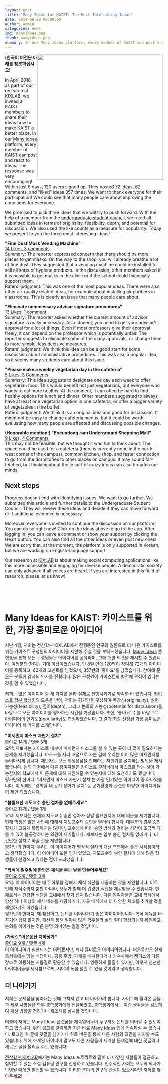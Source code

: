 ```yaml
---
layout: post
title: "Many Ideas for KAIST: The Most Interesting Ideas"
date: 2018-06-29 00:00:00
author: Admin
categories: news
img: manyideas.png
thumb: manyideas.png
summary: In our Many Ideas platform, every member of KAIST can post and react to ideas. In this article, we summarize the initial results.
---
```


<img src="/assets/img/projects/manyideas.png" width="400" style="float: right; ">

**(한국어 버전은 아래를 참조하십시오)**

In April 2018, as part of our research at KIXLAB, we invited all KAIST members to share their ideas how to make KAIST a better place. In our [Many Ideas](http://manyideas.org) platform, every member of KAIST can post and react to ideas. The response was very encouraging! Within just 8 days, 120 users signed up. They posted 72 ideas, 62 comments, and "liked" ideas 357 times. We want to thank everyone for their participation! We could see that many people care about improving the conditions for everyone.

We promised to pick three ideas that we will try to push forward. With the help of a member from the [undergraduate student council](https://student.kaist.ac.kr/board/recomm/), we rated all submitted ideas in terms of originality, feasibility, depth, and potential for discussion. We also used the like counts as a measure for popularity. Today we present to you the three most interesting ideas!

**"Fine Dust Mask Vending Machine"**<br>
[14 Likes, 3 comments](https://app.kaist.manyideas.org/issues/misemeonjimaseukeu-japangi)<br>
Summary: The reporter expressed concern that there should be more places to get masks. On the way to the shop, you will already breathe a lot of fine dust. They suggested that a vending machine could be installed to sell all sorts of hygiene products. In the discussion, other members asked if it is possible to get masks in the clinic or if the school could financially support them.<br>
Raters' judgment: This was one of the most popular ideas. There were also other air-quality related ideas, for example about installing air purifiers in classrooms. This is clearly an issue that many people care about.

**"Eliminate unnecessary advisor signature procedures"**<br>
[13 Likes, 1 comment](https://app.kaist.manyideas.org/issues/bulpilyohan-jidogyosu-seungin-jeolcareul-eobsaejus)<br>
Summary: The reporter asked whether the current amount of advisor signature is really necessary. As a student, you need to get your advisor's approval for a lot of things. Even if most professors give their approval freely, it can depend on the professor which is potentially unfair. The reporter suggests to eliminate some of the many approvals, or change them to more simple, less decisive measures.<br>
Raters' judgment: We think this idea can be a good start for some discussion about administrative procedures. This was also a popular idea, so it seems many students care about this issue.

**"Please make a weekly vegetarian day in the cafeteria"**<br>
[5 Likes, 3 Comments](https://app.kaist.manyideas.org/issues/hagsigdang-iljuile-hanbeon-caesigeul-juneun-naleul)<br>
Summary: This idea suggests to designate one day each week to offer vegetarian food. This would benefit not just vegetarians, but everyone who wants to eat more healthy. At the moment, it can often be hard to find healthy options for lunch and dinner. Other members suggested to always have at least one vegetarian option in one cafeteria, or offer a bigger variety of vegetables in the buffet.<br>
Raters' judgment: We think it is an original idea and good for discussion. It might not be easy to change cafeteria menus, but it could be worth evaluating how many people are affected and discussing possible changes.

**(Honorable mention:) "Eoeundong-san Underground Shopping Mall"**<br>
[9 Likes, 4 Comments](https://app.kaist.manyideas.org/issues/eoeundongsan-jihasangga-2)<br>
This may not be feasible, but we thought it was fun to think about. The space could be used for a cafeteria (there is currently none in the north-west corner of the campus), common kitchen, shop, and faster connection to go from the dormitories to other places on campus. It may sound far-fetched, but thinking about these sort of crazy ideas can also broaden our minds.

## Next steps

Progress doesn't end with identifying issues. We want to go further. We submitted this article and further details to the Undergraduate Student Council. They will review these ideas and decide if they can move forward or if additional evidence is necessary.

Moreover, everyone is invited to continue the discussion on our platform. You can do so right now! Click on the ideas above to go to the app. After logging in, you can leave a comment or show your support by clicking the Heart button. You can also find all the other ideas or even post new ones! We are sorry that, at the moment, the platform is only supported in Korean, but we are working on English-language support.

Our research at [KIXLAB](http://kixlab.org) is about making social computing applications like this more accessible and engaging for diverse people. A democratic society can only advance if all voices are heard. If you are interested in this field of research, please let us know!

<div style="height:50px"></div>

<h1 class="page-title"> Many Ideas for KAIST: 카이스트를 위한, 가장 흥미로운 아이디어</h1>

지난 4월, 저희는 전산학부 KIXLAB에서 진행중인 연구의 일환으로 더 나은 카이스트를 위한 카이스트 구성원의 아이디어를 제안해 주실 것을 부탁드렸습니다. [Many Ideas](https://manyideas.org/) 플랫폼을 통해 모든 구성원들은 아이디어를 공유하며, 그에 대한 의견을 제시할 수 있습니다. 여러분의 참여는 기대 이상이었습니다. 단 8일 만에 120명이 참여해 72개의 아이디어를 등록하고, 62개의 코멘트를 남겼으며, 357번의 '좋아요'를 남겼습니다. 참여해 준 모든 분들께 감사의 인사를 전합니다. 많은 구성원이 카이스트의 발전에  관심이 있다는 것을 알 수 있었습니다.

저희는 많은 아이디어 중 세 가지를 골라 실제로 진행시키기로 약속한 바 있습니다. [카이스트 학부 학생회](https://student.kaist.ac.kr/)의 도움을 받아, 저희는 평가단을 구성하여  독창성(originality), 실현가능성(feasibility), 깊이(depth), 그리고 논의의 가능성(potential for discussion)을 바탕으로 모든 아이디어를 평가하는 시간을 가졌습니다. 또한, '좋아요' 수를 바탕으로 아이디어의 인기도(popularity)도 측정하였습니다. 그 결과 최종 선정된 가장 흥미로운 아이디어 세 가지를 소개합니다. 

**"미세먼지 마스크 자판기 설치"**<br>
[좋아요 14개 / 댓글 3개](https://app.kaist.manyideas.org/issues/misemeonjimaseukeu-japangi)<br>
요약: 제보자는 카이스트 내부에 미세먼지 마스크를 살 수 있는 곳이 더 많이 필요하다는 문제를 제기했습니다. 마스크를 사러 매점으로 가는 길에 우리는 이미 많은 미세먼지를 들이마시게 됩니다. 제보자는 모든 위생용품을 판매하는 자판기를 설치하는 방안을 제시했습니다. 논의 과정에서 다른 참여자들은 카이스트 클리닉에서 마스크를 받는 것이 가능한지와 학교에서 이 문제에 대해 지원해줄 수 있는지에 대해 요청하기도 했습니다. <br>
평가단의 한마디: '미세먼지 마스크 자판기 설치'는 가장 인기있는 아이디어 중 하나였습니다. 이 외에도 '강의실 내 공기 정화기 설치' 등 공기환경과 관련한 다양한 아이디어들이 제안 되었습니다.

**"불필요한 지도교수 승인 절차를 없애주세요."**<br>
[좋아요 13개 / 댓글 1개](https://app.kaist.manyideas.org/issues/bulpilyohan-jidogyosu-seungin-jeolcareul-eobsaejus)<br>
요약: 제보자는 현재의 지도교수 승인 절차가 정말 필요한지에 대해 의문을 제기합니다. 현재 학생은 많은 사안에 대해서 지도교수의 승인을 받아야 합니다. 대부분의 경우 승인 절차가 그렇게 복잡하지는 않지만, 교수님에 따라 승인 방식과 걸리는 시간이 조금씩 다를 수 있어 불공정하다는 의견이 제기됩니다. 제보자는 일부 승인 절차를 없애거나, 더 간단한 절차로 바꿀 것을 제안합니다. <br>
평가단의 한마디: 우리는 이 아이디어가 행정적 절차의 개선 측면에서 좋은 시작점이라고 생각했습니다. 이 아이디어 또한 인기 있었고, 지도교수의 승인 절차에 대해 많은 학생들이 신경쓰고 있다는 점이 드러났습니다. 



**"학식에 일주일에 한번은 채식을 주는 날을 만들어주세요"**<br>
[좋아요 5개 / 댓글 3개](https://app.kaist.manyideas.org/issues/hagsigdang-iljuile-hanbeon-caesigeul-juneun-naleul)<br>
요약: 이 아이디어는 매주 하루를 정해서 채식 식단을 제공하는 것을 제안합니다. 이로 인해 채식주의자 뿐만 아니라, 모두가 함께 더 건강한 식단을 제공받을 수 있습니다. 현재로서는 건강한 식단을 교내에서 찾기 쉽지 않습니다. 다른 참여자들은 교내 학식에서 항상 하나 이상의 채식 메뉴를 제공하거나, 자유 배식에서 더 다양한 채소를 추가할 것을 제안하기도 하였습니다.<br>
평가단의 한마디: 꽤 참신하고, 논의를 이어나가기 좋은 아이디어입니다. 학식 메뉴를 바꾸기란 쉽지 않지만, 개선을 통해 얼마나 많은 학우들의 삶의 질이 향상되는지 확인하고 논의를 이어가는 것은 분명 의미있는 일일 것입니다.

**(가작:) "어은동산 지하상가"**<br>
[좋아요 9개 / 댓글 4개](https://app.kaist.manyideas.org/issues/eoeundongsan-jihasangga-2)<br>
이 아이디어가 실현되기는 어렵겠지만, 꽤나 흥미로운 아이디어입니다. 어은동산은 현재 북서측에는 없는 식당이나, 공용 주방, 가게를 배치한다거나 기숙사에서 캠퍼스의 다른 장소로 이동하는 지름길로 활용할 수 있습니다. 엉뚱하게 들릴수 있지만, 이렇게 신선한 아이디어들을 제시함으로써, 시야의 폭을 넓힐 수 있을 것이라고 생각합니다. 

## 더 나아가기

저희는 문제점을 찾아내는 것에 그치지 않고 더 나아가려 합니다. 사이트에 올라온 글들과 세부 사항들을 학부 총학생회에게 전달하였고, 총학생회에서는 이런 생각들을 검토하여 개선 방향을 정하거나 재조사를 실시할 것입니다. 

더불어 저희는 Many Ideas 플랫폼을 계속열어두어 누구라도 논의를 이어갈 수 있도록 하고 있습니다. 위의 링크를 클릭하면 지금 바로 Many Ideas 앱에 접속하실 수 있습니다. 로그인 후 글에 댓글을 남기거나 하트 버튼을 통해 다른 사람의 의견을 지지할 수도 있습니다. 위에 소개된 아이디어 말고도 다른 사람들이 제기한 문제점에 대한 댓글이나 새로운 글을 올리실 수도 있습니다!

[전산학부 KIXLAB](http://kixlab.org)에서는 Many Ideas 프로젝트와 같이 더 다양한 사람들이 접근하고 참여할 수 있는 소셜 컴퓨팅 연구를 진행하고 있습니다. 민주적인 사회는 모두의 의사가 반영될 때에만 발전할 수 있습니다. 이러한 분야의 연구에 관심이 있으시다면 저희를 찾아주세요!




